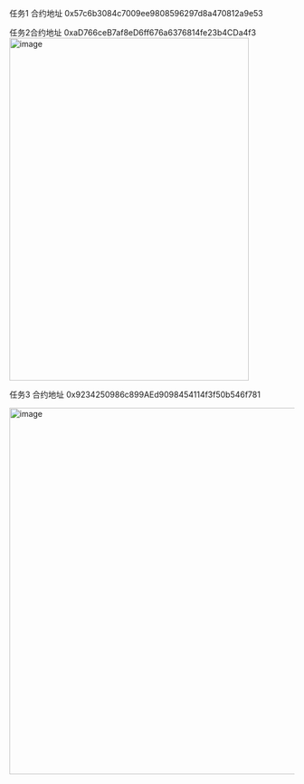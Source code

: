 任务1 合约地址 0x57c6b3084c7009ee9808596297d8a470812a9e53


任务2合约地址 0xaD766ceB7af8eD6ff676a6376814fe23b4CDa4f3
<img width="423" height="605" alt="image" src="https://github.com/user-attachments/assets/bcb52f55-a5c0-48de-bc78-9f7affc1ac6a" />


任务3 合约地址 0x9234250986c899AEd9098454114f3f50b546f781

<img width="562" height="647" alt="image" src="https://github.com/user-attachments/assets/81e306fa-7208-401e-b1ed-0297bde721b0" />
